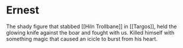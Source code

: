 # Ernest

The shady figure that stabbed [[Hiln Trollbane]] in [[Targos]], held the glowing knife against the boar and fought with us. Killed himself with something magic that caused an icicle to burst from his heart.